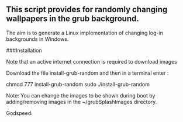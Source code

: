 ## This script provides for randomly changing wallpapers in the grub background.

The aim is to generate a Linux implementation of changing log-in backgrounds in Windows.

###Installation

Note that an active internet connection is required to download images

Download the file install-grub-random
and then in a terminal enter :

chmod 777 install-grub-random
sudo ./install-grub-random 


Note: You can change the images to be shown during boot by adding/removing images in the ~/grubSplashImages directory.

Godspeed.
